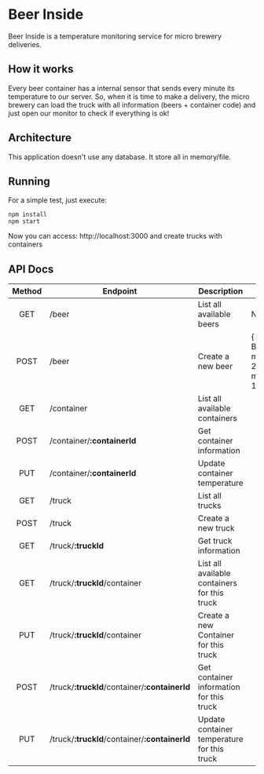 # Beer Inside

Beer Inside is a temperature monitoring service for micro brewery deliveries.

## How it works

Every beer container has a internal sensor that sends every minute its temperature to our server. So, when it is time to make a delivery, the micro brewery can load the truck with all information (beers + container code) and just open our monitor to check if everything is ok!

## Architecture

This application doesn't use any database. It store all in memory/file.

## Running

For a simple test, just execute:

```
npm install
npm start
```

Now you can access: http://localhost:3000 and create trucks with containers

## API Docs

| Method | Endpoint                                       | Description                                  | body  |
| :---:  | ---                                            | ---                                          | ---   |
| GET    | /beer                                          | List all available beers                     | N/A   |
| POST   | /beer                                          | Create a new beer                            | {  name: 'Natural Beer', maxTemperature: 20, minTemperature: 10}` |
| GET    | /container                                     | List all available containers                |
| POST   | /container/**:containerId**                    | Get container information                    |
| PUT    | /container/**:containerId**                    | Update container temperature                 |
| GET    | /truck                                         | List all trucks                              |
| POST   | /truck                                         | Create a new truck                           |
| GET    | /truck/**:truckId**                            | Get truck information                        |
| GET    | /truck/**:truckId**/container                  | List all available containers for this truck |
| PUT    | /truck/**:truckId**/container                  | Create a new Container for this truck        |
| POST   | /truck/**:truckId**/container/**:containerId** | Get container information for this truck     |
| PUT    | /truck/**:truckId**/container/**:containerId** | Update container temperature for this truck  |
